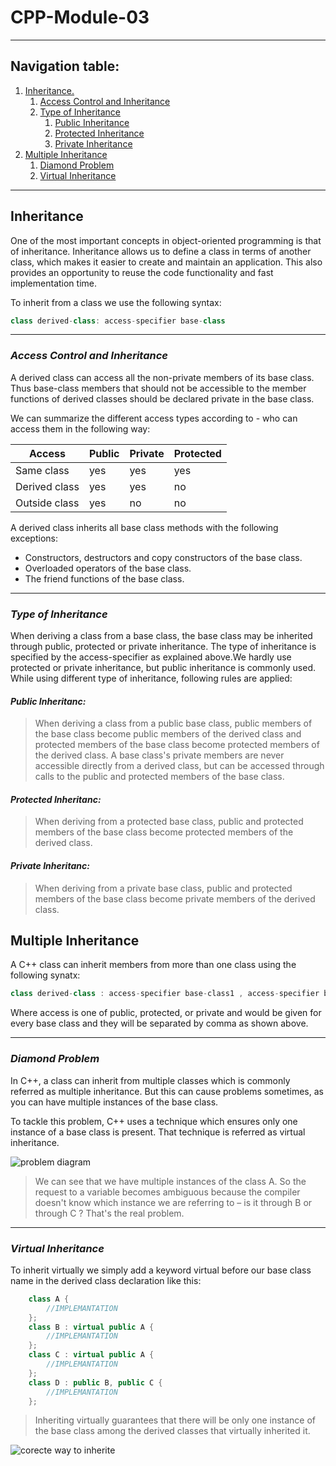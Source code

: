 # CPP-Module-03
---
## **Navigation table:**
1. [Inheritance.](#inheritance)
    1. [Access Control and Inheritance](#access-control-and-inheritance)
    1. [Type of Inheritance](#type-of-inheritance)
        1. [Public Inheritance](#public-inheritanc)
        1. [Protected Inheritance](#protected-inheritanc)
        1. [Private Inheritance](#private-inheritanc)
1. [Multiple Inheritance](#multiple-inheritance)
    1. [Diamond Problem](#diamond-problem)
    1. [Virtual Inheritance](#virtual-inheritance)
---
## **Inheritance**

One of the most important concepts in object-oriented programming is that of inheritance. Inheritance allows us to define a class in terms of another class, which makes it easier to create and maintain an application. This also provides an opportunity to reuse the code functionality and fast implementation time.

To inherit from a class we use the following syntax:
```cpp
class derived-class: access-specifier base-class
```
---
### ***Access Control and Inheritance***
A derived class can access all the non-private members of its base class. Thus base-class members that should not be accessible to the member functions of derived classes should be declared private in the base class.

We can summarize the different access types according to - who can access them in 
the following way:

| Access        | Public | Private | Protected |
|---------------|--------|---------|-----------|
| Same class    | yes    | yes     | yes       |
| Derived class | yes    | yes     | no        |
| Outside class | yes    | no      | no        |

A derived class inherits all base class methods with the following exceptions:
 + Constructors, destructors and copy constructors of the base class.
 + Overloaded operators of the base class.
 + The friend functions of the base class.
---
### ***Type of Inheritance***

When deriving a class from a base class, the base class may be inherited through public, protected or private inheritance. The type of inheritance is specified by the access-specifier as explained above.We hardly use protected or private inheritance, but public inheritance is commonly used. While using different type of inheritance, following rules are applied:

#### ***Public Inheritanc:***
> When deriving a class from a public base class, public members of the base class become public members of the derived class and protected members of the base class become protected members of the derived class. A base class's private members are never accessible directly from a derived class, but can be accessed through calls to the public and protected members of the base class.

#### ***Protected Inheritanc:***
> When deriving from a protected base class, public and protected members of the base class become protected members of the derived class.

#### ***Private Inheritanc:***
> When deriving from a private base class, public and protected members of the base class become private members of the derived class.

## **Multiple Inheritance**
A C++ class can inherit members from more than one class using the following synatx:
```cpp
class derived-class : access-specifier base-class1 , access-specifier base-class2, ...
```
Where access is one of public, protected, or private and would be given for every base class and they will be separated by comma as shown above.

---
### ***Diamond Problem***
In C++, a class can inherit from multiple classes which is commonly referred as multiple inheritance. But this can cause problems sometimes, as you can have multiple instances of the base class.

To tackle this problem, C++ uses a technique which ensures only one instance of a base class is present. That technique is referred as virtual inheritance.

![problem diagram](https://www.freecodecamp.org/news/content/images/2023/02/hierarchial-1.png)

> We can see that we have multiple instances of the class A. So the request to a variable becomes ambiguous because the compiler doesn't know which instance we are referring to – is it through B or through C ? That's the real problem.

---
### ***Virtual Inheritance***

To inherit virtually we simply add a keyword virtual before our base class name in the derived class declaration like this:

```cpp
    class A {
        //IMPLEMANTATION
    };
    class B : virtual public A {
        //IMPLEMANTATION
    };
    class C : virtual public A {
        //IMPLEMANTATION
    };
    class D : public B, public C {
        //IMPLEMANTATION
    };
```
> Inheriting virtually guarantees that there will be only one instance of the base class among the derived classes that virtually inherited it. 

![corecte way to inherite](https://www.freecodecamp.org/news/content/images/2023/02/diamond-1.png)
